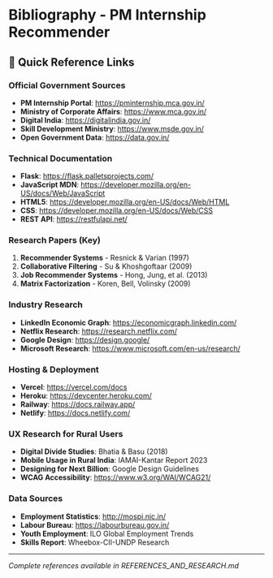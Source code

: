 # Bibliography - PM Internship Recommender

## 🔗 Quick Reference Links

### Official Government Sources
- **PM Internship Portal**: https://pminternship.mca.gov.in/
- **Ministry of Corporate Affairs**: https://www.mca.gov.in/
- **Digital India**: https://digitalindia.gov.in/
- **Skill Development Ministry**: https://www.msde.gov.in/
- **Open Government Data**: https://data.gov.in/

### Technical Documentation
- **Flask**: https://flask.palletsprojects.com/
- **JavaScript MDN**: https://developer.mozilla.org/en-US/docs/Web/JavaScript
- **HTML5**: https://developer.mozilla.org/en-US/docs/Web/HTML
- **CSS**: https://developer.mozilla.org/en-US/docs/Web/CSS
- **REST API**: https://restfulapi.net/

### Research Papers (Key)
1. **Recommender Systems** - Resnick & Varian (1997)
2. **Collaborative Filtering** - Su & Khoshgoftaar (2009) 
3. **Job Recommender Systems** - Hong, Jung, et al. (2013)
4. **Matrix Factorization** - Koren, Bell, Volinsky (2009)

### Industry Research
- **LinkedIn Economic Graph**: https://economicgraph.linkedin.com/
- **Netflix Research**: https://research.netflix.com/
- **Google Design**: https://design.google/
- **Microsoft Research**: https://www.microsoft.com/en-us/research/

### Hosting & Deployment
- **Vercel**: https://vercel.com/docs
- **Heroku**: https://devcenter.heroku.com/
- **Railway**: https://docs.railway.app/
- **Netlify**: https://docs.netlify.com/

### UX Research for Rural Users
- **Digital Divide Studies**: Bhatia & Basu (2018)
- **Mobile Usage in Rural India**: IAMAI-Kantar Report 2023
- **Designing for Next Billion**: Google Design Guidelines
- **WCAG Accessibility**: https://www.w3.org/WAI/WCAG21/

### Data Sources
- **Employment Statistics**: http://mospi.nic.in/
- **Labour Bureau**: https://labourbureau.gov.in/
- **Youth Employment**: ILO Global Employment Trends
- **Skills Report**: Wheebox-CII-UNDP Research

---
*Complete references available in REFERENCES_AND_RESEARCH.md*